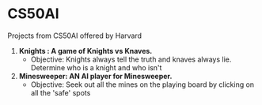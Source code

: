 # CS50AI
Projects from CS50AI offered by Harvard
<ol>
  <li> <b>Knights : A game of Knights vs Knaves.</b> <ul><li>Objective: Knights always tell the truth and knaves always lie. Determine who is a knight and who isn't</li></ul>
  </li>
  <li> <b>Minesweeper: AN AI player for Minesweeper.</b><ul><li>Objective: Seek out all the mines on the playing board by clicking on all the 'safe' spots </li></ul>
  </li>
  </ol>
